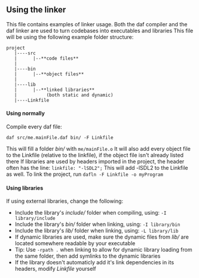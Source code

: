 ## Using the linker
This file contains examples of linker usage. Both the daf compiler and the daf linker are used to turn codebases into executables and libraries
This file will be using the following example folder structure:
```
project
   |----src
   |      |--**code files**
   |
   |----bin
   |      |--**object files**
   |
   |----lib
   |      |--**linked libraries**
   |           (both static and dynamic)
   |----Linkfile
```

#### Using normally
Compile every daf file:
```
daf src/me.mainFile.daf bin/ -F Linkfile
```
This will fill a folder *bin/* with `me/mainFile.o`
It will also add every object file to the Linkfile (relative to the linkfile), if the object file isn't already listed there
If libraries are used by headers imported in the project, the header often has the line: `linkfile: "-lSDL2";`
This will add -lSDL2 to the Linkfile as well.
To link the project, run `dafln -F Linkfile -o myProgram`

#### Using libraries
If using external libraries, change the following:
 - Include the library's *include/* folder when compiling, using: `-I library/include`
 - Include the library's *bin/* folder when linking, using: `-I library/bin`
 - Include the library's *lib/* folder when linking, using: `-L library/lib`
 - If dynamic libraries are used, make sure the dynamic files from *lib/* are located somewhere readable by your executable
  - Tip: Use `-rpath .` when linking to allow for dynamic library loading from the same folder, then add symlinks to the dynamic libraries
 - If the library doesn't automaticly add it's link dependencies in its headers, modify *Linkfile* yourself